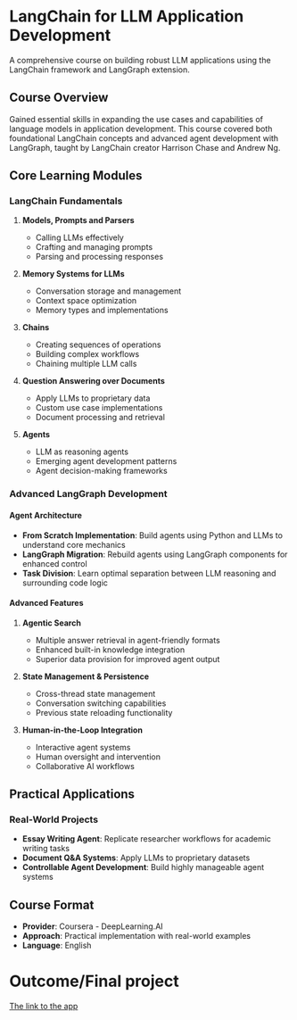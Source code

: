 # LangChain for LLM Application Development

A comprehensive course on building robust LLM applications using the LangChain framework and LangGraph extension.

## Course Overview

Gained essential skills in expanding the use cases and capabilities of language models in application development. This course covered both foundational LangChain concepts and advanced agent development with LangGraph, taught by LangChain creator Harrison Chase and Andrew Ng.

## Core Learning Modules

### LangChain Fundamentals
1. **Models, Prompts and Parsers**
   - Calling LLMs effectively
   - Crafting and managing prompts
   - Parsing and processing responses

2. **Memory Systems for LLMs**
   - Conversation storage and management
   - Context space optimization
   - Memory types and implementations

3. **Chains**
   - Creating sequences of operations
   - Building complex workflows
   - Chaining multiple LLM calls

4. **Question Answering over Documents**
   - Apply LLMs to proprietary data
   - Custom use case implementations
   - Document processing and retrieval

5. **Agents**
   - LLM as reasoning agents
   - Emerging agent development patterns
   - Agent decision-making frameworks

### Advanced LangGraph Development

#### Agent Architecture
- **From Scratch Implementation**: Build agents using Python and LLMs to understand core mechanics
- **LangGraph Migration**: Rebuild agents using LangGraph components for enhanced control
- **Task Division**: Learn optimal separation between LLM reasoning and surrounding code logic

#### Advanced Features
1. **Agentic Search**
   - Multiple answer retrieval in agent-friendly formats
   - Enhanced built-in knowledge integration
   - Superior data provision for improved agent output

2. **State Management & Persistence**
   - Cross-thread state management
   - Conversation switching capabilities
   - Previous state reloading functionality

3. **Human-in-the-Loop Integration**
   - Interactive agent systems
   - Human oversight and intervention
   - Collaborative AI workflows

## Practical Applications

### Real-World Projects
- **Essay Writing Agent**: Replicate researcher workflows for academic writing tasks
- **Document Q&A Systems**: Apply LLMs to proprietary datasets
- **Controllable Agent Development**: Build highly manageable agent systems

## Course Format

- **Provider**: Coursera - DeepLearning.AI
- **Approach**: Practical implementation with real-world examples
- **Language**: English

# Outcome/Final project
[The link to the app]()
